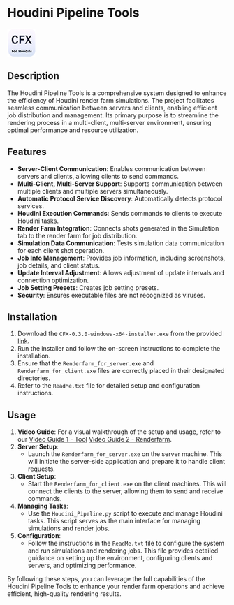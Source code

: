 #  Houdini Pipeline Tools
![alt text](https://github.com/SUNDAYROO/Houdini-Pipeline-Tools/blob/main/icons/logo_CFX_Pipeline_icon_64.png)
## Description
The Houdini Pipeline Tools is a comprehensive system designed to enhance the efficiency of Houdini render farm simulations. The project facilitates seamless communication between servers and clients, enabling efficient job distribution and management. Its primary purpose is to streamline the rendering process in a multi-client, multi-server environment, ensuring optimal performance and resource utilization.

## Features
- **Server-Client Communication**: Enables communication between servers and clients, allowing clients to send commands.
- **Multi-Client, Multi-Server Support**: Supports communication between multiple clients and multiple servers simultaneously.
- **Automatic Protocol Service Discovery**: Automatically detects protocol services.
- **Houdini Execution Commands**: Sends commands to clients to execute Houdini tasks.
- **Render Farm Integration**: Connects shots generated in the Simulation tab to the render farm for job distribution.
- **Simulation Data Communication**: Tests simulation data communication for each client shot operation.
- **Job Info Management**: Provides job information, including screenshots, job details, and client status.
- **Update Interval Adjustment**: Allows adjustment of update intervals and connection optimization.
- **Job Setting Presets**: Creates job setting presets.
- **Security**: Ensures executable files are not recognized as viruses.

## Installation
1. Download the `CFX-0.3.0-windows-x64-installer.exe` from the provided [link](https://drive.google.com/file/d/1y1QsCIUnAiqGioF4b7N3lXAXcjLEskfL/view?usp=sharing).
2. Run the installer and follow the on-screen instructions to complete the installation.
3. Ensure that the `Renderfarm_for_server.exe` and `Renderfarm_for_client.exe` files are correctly placed in their designated directories.
4. Refer to the `ReadMe.txt` file for detailed setup and configuration instructions.

## Usage
1. **Video Guide**: For a visual walkthrough of the setup and usage, refer to our 
   [Video Guide 1 - Tool](https://youtu.be/wmjQcO7WsDw) [Video Guide 2 - Renderfarm](https://youtu.be/_CYaxjTqDk0).
2. **Server Setup**:
   - Launch the `Renderfarm_for_server.exe` on the server machine. This will initiate the server-side application and prepare it to handle client requests.
3. **Client Setup**:
   - Start the `Renderfarm_for_client.exe` on the client machines. This will connect the clients to the server, allowing them to send and receive commands.
4. **Managing Tasks**:
   - Use the `Houdini_Pipeline.py` script to execute and manage Houdini tasks. This script serves as the main interface for managing simulations and render jobs.
5. **Configuration**:
   - Follow the instructions in the `ReadMe.txt` file to configure the system and run simulations and rendering jobs. This file provides detailed guidance on setting up the environment, configuring clients and servers, and optimizing performance.

By following these steps, you can leverage the full capabilities of the Houdini Pipeline Tools to enhance your render farm operations and achieve efficient, high-quality rendering results.
